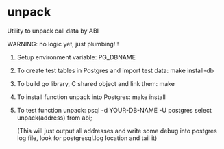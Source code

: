 # unpack
Utility to unpack call data by ABI

WARNING: no logic yet, just plumbing!!!

1) Setup environment variable:
    PG_DBNAME

2) To create test tables in Postgres and import test data:
    make install-db

3) To build go library, C shared object and link them:
    make

4) To install function unpack into Postgres:
    make install

5) To test function unpack:
    psql -d YOUR-DB-NAME -U postgres
    select unpack(address) from abi;

    (This will just output all addresses and write some debug into postgres log file, look for postgresql.log location and tail it)
